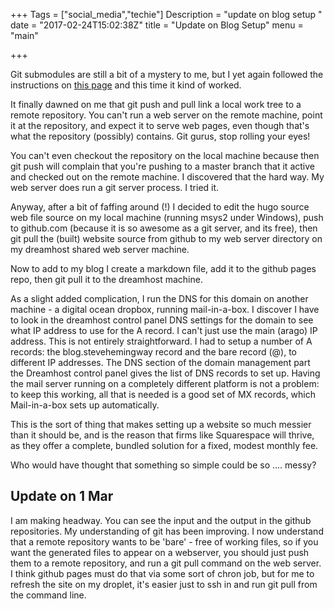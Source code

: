 +++
Tags = ["social_media","techie"]
Description = "update on blog setup "
date = "2017-02-24T15:02:38Z"
title = "Update on Blog Setup"
menu = "main"


+++

Git submodules are still a bit of a mystery to me, but I yet again followed the instructions on [this page](https://gohugo.io/tutorials/github-pages-blog/) and this time it kind of worked.

It finally dawned on me that git push and pull link a local work tree to a remote repository. You can't run a web server on the remote machine, point it at the repository, and expect it to serve web pages, even though that's what the repository (possibly) contains. Git gurus, stop rolling your eyes!

You can't even checkout the repository on the local machine because then git push will complain that you're pushing to a master branch that it active and checked out on the remote machine. I discovered that the hard way. My web server does run a git server process. I tried it.

Anyway, after a bit of faffing around (!) I decided to edit the hugo source web file source on my local machine (running msys2 under Windows), push to github.com (because it is so awesome as a git server, and its free), then git pull the (built) website source from github to my web server directory on my dreamhost shared web server machine.

Now to add to my blog I create a markdown file, add it to the github pages repo, then git pull it to the dreamhost machine.

As a slight added complication, I run the DNS for this domain on another machine - a digital ocean dropbox, running mail-in-a-box. I discover I have to look in the dreamhost control panel DNS settings for the domain to see what IP address to use for the A record. I can't just use the main (arago) IP address. This is not entirely straightforward. I had to setup a number of A records: the blog.stevehemingway record and the bare record (@), to different IP addresses. The DNS section of the domain management part the Dreamhost control panel gives the list of DNS records to set up. Having the mail server running on a completely different platform is not a problem: to keep this working, all that is needed is a good set of MX records, which Mail-in-a-box sets up automatically.

This is the sort of thing that makes setting up a website so much messier than it should be, and is the reason that firms like Squarespace will thrive, as they offer a complete, bundled solution for a fixed, modest monthly fee. 

Who would have thought that something so simple could be so .... messy?

## Update on 1 Mar 
I am making headway. You can see the input and the output in the github repositories. My understanding of git has been improving. I now understand that a remote repository wants to be 'bare' - free of working files, so if you want the generated files to appear on a webserver, you should just push them to a remote repository, and run a git pull command on the web server. I think github pages must do that via some sort of chron job, but for me to refresh the site on my droplet, it's easier just to ssh in and run git pull from the command line. 

